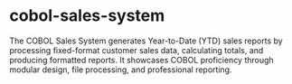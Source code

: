 # cobol-sales-system
The COBOL Sales System generates Year-to-Date (YTD) sales reports by processing fixed-format customer sales data, calculating totals, and producing formatted reports. It showcases COBOL proficiency through modular design, file processing, and professional reporting.
